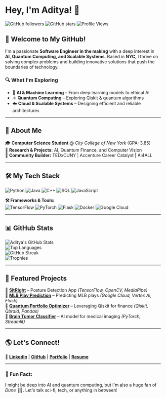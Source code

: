 # Hey, I'm Aditya! 👋

![GitHub followers](https://img.shields.io/github/followers/AJ576?style=social) ![GitHub stars](https://img.shields.io/github/stars/AJ576?style=social) ![Profile Views](https://komarev.com/ghpvc/?username=AJ576&color=blue)

## 🚀 Welcome to My GitHub!
I'm a passionate **Software Engineer in the making** with a deep interest in **AI, Quantum Computing, and Scalable Systems**. Based in **NYC**, I thrive on solving complex problems and building innovative solutions that push the boundaries of technology. 

### 🔍 What I'm Exploring
- 🧠 **AI & Machine Learning** – From deep learning models to ethical AI
- ⚛ **Quantum Computing** – Exploring Qiskit & quantum algorithms
- ☁️ **Cloud & Scalable Systems** – Designing efficient and reliable architectures

---

## 🏫 About Me
🎓 **Computer Science Student** @ *City College of New York* (GPA: 3.85)  
🔬 **Research & Projects:** AI, Quantum Finance, and Computer Vision  
🎤 **Community Builder:** TEDxCUNY | Accenture Career Catalyst | AI4ALL  

---

## 🛠️ My Tech Stack
![Python](https://img.shields.io/badge/Python-3776AB?style=for-the-badge&logo=python&logoColor=white)
![Java](https://img.shields.io/badge/Java-ED8B00?style=for-the-badge&logo=java&logoColor=white)
![C++](https://img.shields.io/badge/C++-00599C?style=for-the-badge&logo=c%2B%2B&logoColor=white)
![SQL](https://img.shields.io/badge/SQL-4479A1?style=for-the-badge&logo=mysql&logoColor=white)
![JavaScript](https://img.shields.io/badge/JavaScript-F7DF1E?style=for-the-badge&logo=javascript&logoColor=black)

**🛠️ Frameworks & Tools:**  
![TensorFlow](https://img.shields.io/badge/TensorFlow-FF6F00?style=for-the-badge&logo=tensorflow&logoColor=white)
![PyTorch](https://img.shields.io/badge/PyTorch-EE4C2C?style=for-the-badge&logo=pytorch&logoColor=white)
![Flask](https://img.shields.io/badge/Flask-000000?style=for-the-badge&logo=flask&logoColor=white)
![Docker](https://img.shields.io/badge/Docker-2496ED?style=for-the-badge&logo=docker&logoColor=white)
![Google Cloud](https://img.shields.io/badge/Google%20Cloud-4285F4?style=for-the-badge&logo=google-cloud&logoColor=white)

---

## 📊 GitHub Stats
![Aditya's GitHub Stats](https://github-readme-stats.vercel.app/api?username=AJ576&show_icons=true&theme=radical)  
![Top Languages](https://github-readme-stats.vercel.app/api/top-langs/?username=AJ576&layout=compact&theme=radical)  
![GitHub Streak](https://github-readme-streak-stats.herokuapp.com/?user=AJ576&theme=radical)  
![Trophies](https://github-profile-trophy.vercel.app/?username=AJ576&theme=radical&no-bg=true&margin-w=5)

---

## 🔬 Featured Projects
📌 [**SitRight**](#) – Posture Detection App _(TensorFlow, OpenCV, MediaPipe)_  
📌 [**MLB Play Prediction**](#) – Predicting MLB plays _(Google Cloud, Vertex AI, Flask)_  
📌 [**Quantum Portfolio Optimizer**](#) – Leveraging Qiskit for finance _(Qiskit, Qbraid, Pandas)_  
📌 [**Brain Tumor Classifier**](#) – AI model for medical imaging _(PyTorch, Streamlit)_  

---

## 🌎 Let's Connect!
🔗 [**LinkedIn**](https://linkedin.com/in/aditya-jha777) | [**GitHub**](https://github.com/AJ576) | [**Portfolio**](#) | [**Resume**](#)

---

### 🧩 Fun Fact: 
I might be deep into AI and quantum computing, but I'm also a huge fan of *Dune* 🌌📖. Let's talk sci-fi, tech, or anything in between!

